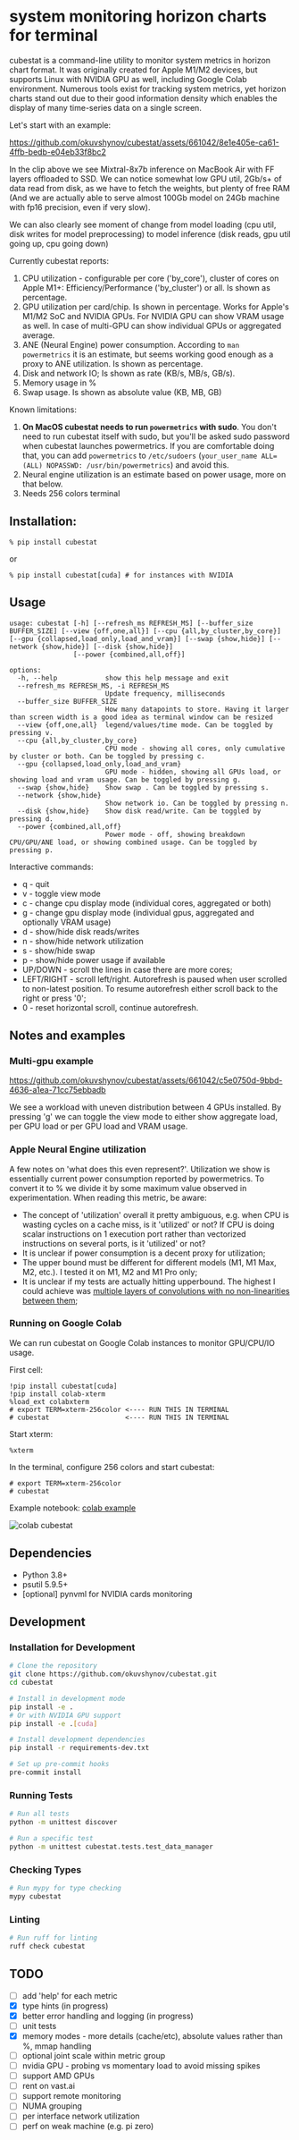 # system monitoring horizon charts for terminal

cubestat is a command-line utility to monitor system metrics in horizon chart format. It was originally created for Apple M1/M2 devices, but supports Linux with NVIDIA GPU as well, including Google Colab environment.
Numerous tools exist for tracking system metrics, yet horizon charts stand out due to their good information density which enables the display of many time-series data on a single screen.

Let's start with an example:

https://github.com/okuvshynov/cubestat/assets/661042/8e1e405e-ca61-4ffb-bedb-e04eb33f8bc2

In the clip above we see Mixtral-8x7b inference on MacBook Air with FF layers offloaded to SSD. 
We can notice somewhat low GPU util, 2Gb/s+ of data read from disk, as we have to fetch the weights, but plenty of free RAM (And we are actually able to serve almost 100Gb model on 24Gb machine with fp16 precision, even if very slow).

We can also clearly see moment of change from model loading (cpu util, disk writes for model preprocessing) to model inference (disk reads, gpu util going up, cpu going down)

Currently cubestat reports:
1. CPU utilization - configurable per core ('by_core'), cluster of cores on Apple M1+: Efficiency/Performance ('by_cluster') or all. Is shown as percentage.
2. GPU utilization per card/chip. Is shown in percentage. Works for Apple's M1/M2 SoC and NVIDIA GPUs. For NVIDIA GPU can show VRAM usage as well. In case of multi-GPU can show individual GPUs or aggregated average.
3. ANE (Neural Engine) power consumption. According to `man powermetrics` it is an estimate, but seems working good enough as a proxy to ANE utilization. Is shown as percentage.
4. Disk and network IO; Is shown as rate (KB/s, MB/s, GB/s).
5. Memory usage in %
6. Swap usage. Is shown as absolute value (KB, MB, GB)

Known limitations:
1. **On MacOS cubestat needs to run `powermetrics` with sudo**. You don't need to run cubestat itself with sudo, but you'll be asked sudo password when cubestat launches powermetrics. If you are comfortable doing that, you can add `powermetrics` to `/etc/sudoers` (`your_user_name ALL=(ALL) NOPASSWD: /usr/bin/powermetrics`) and avoid this.
2. Neural engine utilization is an estimate based on power usage, more on that below.
3. Needs 256 colors terminal

## Installation:

```
% pip install cubestat
```

or 

```
% pip install cubestat[cuda] # for instances with NVIDIA
```

## Usage

```
usage: cubestat [-h] [--refresh_ms REFRESH_MS] [--buffer_size BUFFER_SIZE] [--view {off,one,all}] [--cpu {all,by_cluster,by_core}] [--gpu {collapsed,load_only,load_and_vram}] [--swap {show,hide}] [--network {show,hide}] [--disk {show,hide}]
                [--power {combined,all,off}]

options:
  -h, --help            show this help message and exit
  --refresh_ms REFRESH_MS, -i REFRESH_MS
                        Update frequency, milliseconds
  --buffer_size BUFFER_SIZE
                        How many datapoints to store. Having it larger than screen width is a good idea as terminal window can be resized
  --view {off,one,all}  legend/values/time mode. Can be toggled by pressing v.
  --cpu {all,by_cluster,by_core}
                        CPU mode - showing all cores, only cumulative by cluster or both. Can be toggled by pressing c.
  --gpu {collapsed,load_only,load_and_vram}
                        GPU mode - hidden, showing all GPUs load, or showing load and vram usage. Can be toggled by pressing g.
  --swap {show,hide}    Show swap . Can be toggled by pressing s.
  --network {show,hide}
                        Show network io. Can be toggled by pressing n.
  --disk {show,hide}    Show disk read/write. Can be toggled by pressing d.
  --power {combined,all,off}
                        Power mode - off, showing breakdown CPU/GPU/ANE load, or showing combined usage. Can be toggled by pressing p.
```

Interactive commands:
* q - quit
* v - toggle view mode
* c - change cpu display mode (individual cores, aggregated or both)
* g - change gpu display mode (individual gpus, aggregated and optionally VRAM usage)
* d - show/hide disk reads/writes
* n - show/hide network utilization
* s - show/hide swap
* p - show/hide power usage if available
* UP/DOWN - scroll the lines in case there are more cores;
* LEFT/RIGHT - scroll left/right. Autorefresh is paused when user scrolled to non-latest position. To resume autorefresh either scroll back to the right or press '0';
* 0 - reset horizontal scroll, continue autorefresh.

## Notes and examples

### Multi-gpu example 

https://github.com/okuvshynov/cubestat/assets/661042/c5e0750d-9bbd-4636-a1ea-71cc75ebbadb

We see a workload with uneven distribution between 4 GPUs installed. By pressing 'g' we can toggle the view mode to either show aggregate load, per GPU load or per GPU load and VRAM usage.

### Apple Neural Engine utilization

A few notes on 'what does this even represent?'. Utilization we show is essentially current power consumption reported by powermetrics. To convert it to % we divide it by some maximum value observed in experimentation. When reading this metric, be aware:
* The concept of 'utilization' overall it pretty ambiguous, e.g. when CPU is wasting cycles on a cache miss, is it 'utilized' or not? If CPU is doing scalar instructions on 1 execution port rather than vectorized instructions on several ports, is it 'utilized' or not?
* It is unclear if power consumption is a decent proxy for utilization;
* The upper bound must be different for different models (M1, M1 Max, M2, etc.). I tested it on M1, M2 and M1 Pro only;
* It is unclear if my tests are actually hitting upperbound. The highest I could achieve was [multiple layers of convolutions with no non-linearities between them](scripts/apple_loadgen.py#L26-L31);

### Running on Google Colab 

We can run cubestat on Google Colab instances to monitor GPU/CPU/IO usage.

First cell:
```
!pip install cubestat[cuda]
!pip install colab-xterm
%load_ext colabxterm
# export TERM=xterm-256color <---- RUN THIS IN TERMINAL
# cubestat                   <---- RUN THIS IN TERMINAL
```

Start xterm:
```
%xterm
```

In the terminal, configure 256 colors and start cubestat:
```
# export TERM=xterm-256color
# cubestat
```

Example notebook: [colab example](https://colab.research.google.com/drive/1EUOXGJ-WUYfrKjy0oC_H2ZkVRgiSWGcC#scrollTo=0sm8bcE1QgbW)

![colab cubestat](static/colab_cubestat.png)

## Dependencies
* Python 3.8+
* psutil 5.9.5+
* [optional] pynvml for NVIDIA cards monitoring

## Development

### Installation for Development

```bash
# Clone the repository
git clone https://github.com/okuvshynov/cubestat.git
cd cubestat

# Install in development mode
pip install -e .
# Or with NVIDIA GPU support
pip install -e .[cuda]

# Install development dependencies
pip install -r requirements-dev.txt

# Set up pre-commit hooks
pre-commit install
```

### Running Tests

```bash
# Run all tests
python -m unittest discover

# Run a specific test
python -m unittest cubestat.tests.test_data_manager
```

### Checking Types

```bash
# Run mypy for type checking
mypy cubestat
```

### Linting

```bash
# Run ruff for linting
ruff check cubestat
```

## TODO

- [ ] add 'help' for each metric
- [x] type hints (in progress)
- [x] better error handling and logging (in progress)
- [ ] unit tests
- [x] memory modes - more details (cache/etc), absolute values rather than %, mmap handling
- [ ] optional joint scale within metric group
- [ ] nvidia GPU - probing vs momentary load to avoid missing spikes
- [ ] support AMD GPUs
- [ ] rent on vast.ai
- [ ] support remote monitoring
- [ ] NUMA grouping
- [ ] per interface network utilization
- [ ] perf on weak machine (e.g. pi zero)
